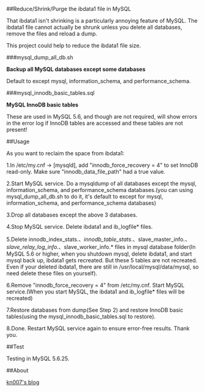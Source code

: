 ##Reduce/Shrink/Purge the ibdata1 file in MySQL

That ibdata1 isn't shrinking is a particularly annoying feature of MySQL. The ibdata1 file cannot actually be shrunk unless you delete all databases, remove the files and reload a dump.

This project could help to reduce the ibdata1 file size.

###mysql_dump_all_db.sh

**Backup all MySQL databases except some databases**

Default to except mysql, information_schema, and performance_schema.

###mysql_innodb_basic_tables.sql

**MySQL InnoDB basic tables**

These are used in MySQL 5.6, and though are not required, will show errors in the error log if InnoDB tables are accessed and these tables are not present!



##Usage

As you want to reclaim the space from ibdata1:

1.In /etc/my.cnf -> [mysqld], add "innodb_force_recovery = 4" to set InnoDB read-only. Make sure "innodb_data_file_path" had a true value.

2.Start MySQL service. Do a mysqldump of all databases except the mysql, information_schema, and performance_schema databases.(you can using mysql_dump_all_db.sh to do it, it's default to except for mysql, information_schema, and performance_schema databases)

3.Drop all databases except the above 3 databases.

4.Stop MySQL service. Delete ibdata1 and ib_logfile* files.

5.Delete innodb_index_stats.*、innodb_table_stats.*、slave_master_info.*、slave_relay_log_info.*、slave_worker_info.* files in mysql database folder(In MySQL 5.6 or higher, when you shutdown mysql, delete ibdata1, and start mysql back up, ibdata1 gets recreated. But these 5 tables are not recreated. Even if your deleted ibdata1, there are still in /usr/local/mysql/data/mysql, so need delete these files on yourself).

6.Remove "innodb_force_recovery = 4" from /etc/my.cnf. Start MySQL service.(When you start MySQL, the ibdata1 and ib_logfile* files will be recreated)

7.Restore databases from dump(See Step 2) and restore InnoDB basic tables(using the mysql_innodb_basic_tables.sql to restore).

8.Done. Restart MySQL service again to ensure error-free results. Thank you.

##Test

Testing in MySQL 5.6.25.

##About

[kn007's blog](https://kn007.net) 
